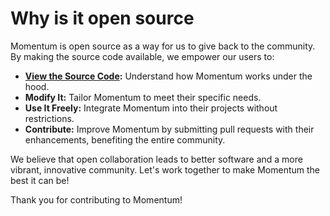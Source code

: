 # Why is it open source

Momentum is open source as a way for us to give back to the community. By making the source code available, we empower our users to:

* [**View the Source Code**](https://github.com/getmomentum/momentum-core)**:** Understand how Momentum works under the hood.
* **Modify It:** Tailor Momentum to meet their specific needs.
* **Use It Freely:** Integrate Momentum into their projects without restrictions.
* **Contribute:** Improve Momentum by submitting pull requests with their enhancements, benefiting the entire community.

We believe that open collaboration leads to better software and a more vibrant, innovative community. Let's work together to make Momentum the best it can be!

Thank you for contributing to Momentum!
